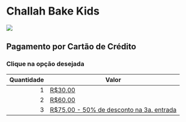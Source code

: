 # Challah Bake Kids

![](https://chabadjdp.github.io/kids/flyer.jpg)

## Pagamento por Cartão de Crédito
### Clique na opção desejada

|Quantidade|Valor|
|---:|---|
|1|[R$30,00](https://cieloecommerce.cielo.com.br/TransactionalVNext/Checkout/Finalize/fe6565db-30a0-435c-8c11-bed8a41cf6e9?type=0)|
|2|[R$60,00](https://cieloecommerce.cielo.com.br/transactionalvnext/order/buynow/45dfe4dd-095c-4349-a8b9-eeee9d8d484d)|
|3|[R$75,00 - 50% de desconto na 3a. entrada](https://cieloecommerce.cielo.com.br/transactionalvnext/order/buynow/5eba3187-295f-48d1-b8b3-6277afbf8376)|
